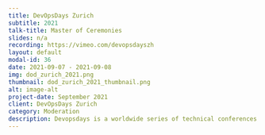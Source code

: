 ```yaml
---
title: DevOpsDays Zurich
subtitle: 2021
talk-title: Master of Ceremonies
slides: n/a
recording: https://vimeo.com/devopsdayszh
layout: default
modal-id: 36
date: 2021-09-07 - 2021-09-08
img: dod_zurich_2021.png
thumbnail: dod_zurich_2021_thumbnail.png
alt: image-alt
project-date: September 2021
client: DevOpsDays Zurich
category: Moderation
description: Devopsdays is a worldwide series of technical conferences covering topics of software development, IT infrastructure operations, and the intersection between them. Each event is run by volunteers from the local area.
---
```

